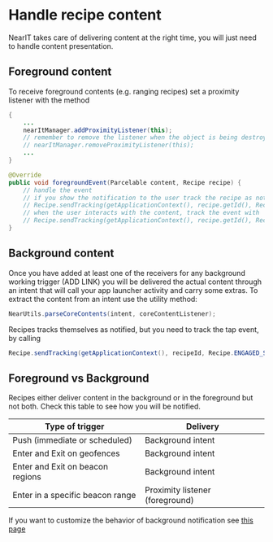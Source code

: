 # Handle recipe content #

NearIT takes care of delivering content at the right time, you will just need to handle content presentation. 

## Foreground content ##

To receive foreground contents (e.g. ranging recipes) set a proximity listener with the method
```java
{
    ...
    nearItManager.addProximityListener(this);
    // remember to remove the listener when the object is being destroyed with 
    // nearItManager.removeProximityListener(this);
    ...
}

@Override
public void foregroundEvent(Parcelable content, Recipe recipe) {
    // handle the event
    // if you show the notification to the user track the recipe as notified with
    // Recipe.sendTracking(getApplicationContext(), recipe.getId(), Recipe.NOTIFIED_STATUS);
    // when the user interacts with the content, track the event with
    // Recipe.sendTracking(getApplicationContext(), recipe.getId(), Recipe.ENGAGED_STATUS);
}   
```

## Background content ##

Once you have added at least one of the receivers for any background working trigger (ADD LINK) you will be delivered the actual content through an intent that will call your app launcher activity and carry some extras.
To extract the content from an intent use the utility method:
```java
NearUtils.parseCoreContents(intent, coreContentListener);
```

Recipes tracks themselves as notified, but you need to track the tap event, by calling
```java
Recipe.sendTracking(getApplicationContext(), recipeId, Recipe.ENGAGED_STATUS);
```

## Foreground vs Background ##
Recipes either deliver content in the background or in the foreground but not both. Check this table to see how you will be notified.

| Type of trigger                  | Delivery           |
|----------------------------------|--------------------|
| Push (immediate or scheduled)    | Background intent  |
| Enter and Exit on geofences      | Background intent  |
| Enter and Exit on beacon regions | Background intent  |
| Enter in a specific beacon range | Proximity listener (foreground) |

If you want to customize the behavior of background notification see [this page](docs/custom-background-notifications.md)
